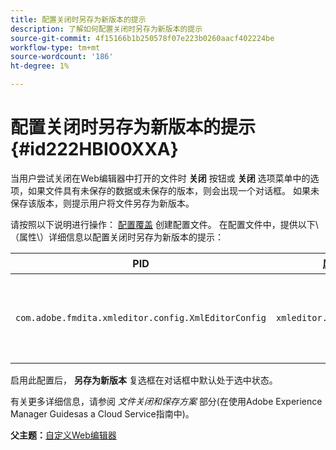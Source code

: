 ```yaml
---
title: 配置关闭时另存为新版本的提示
description: 了解如何配置关闭时另存为新版本的提示
source-git-commit: 4f15166b1b250578f07e223b0260aacf402224be
workflow-type: tm+mt
source-wordcount: '186'
ht-degree: 1%

---
```



# 配置关闭时另存为新版本的提示 {#id222HBI00XXA}

当用户尝试关闭在Web编辑器中打开的文件时 **关闭** 按钮或 **关闭** 选项菜单中的选项，如果文件具有未保存的数据或未保存的版本，则会出现一个对话框。 如果未保存该版本，则提示用户将文件另存为新版本。

请按照以下说明进行操作： [配置覆盖](download-install-additional-config-override.md#) 创建配置文件。 在配置文件中，提供以下\（属性\）详细信息以配置关闭时另存为新版本的提示：

| PID | 属性键 | 属性值 |
|---|------------|--------------|
| `com.adobe.fmdita.xmleditor.config.XmlEditorConfig` | `xmleditor.savenewversion` | 布尔值\( true/ false\)。 <br>  **默认值**： true |

启用此配置后， **另存为新版本** 复选框在对话框中默认处于选中状态。

有关更多详细信息，请参阅 *文件关闭和保存方案* 部分(在使用Adobe Experience Manager Guidesas a Cloud Service指南中)。

**父主题：**[&#x200B;自定义Web编辑器](conf-web-editor.md)

